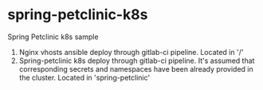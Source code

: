 # spring-petclinic-k8s
Spring Petclinic k8s sample

1. Nginx vhosts ansible deploy through gitlab-ci pipeline. Located in '/'
2. Spring-petclinic k8s deploy through gitlab-ci pipeline. It's assumed that corresponding secrets and namespaces have been already provided in the cluster. Located in 'spring-petclinic'
